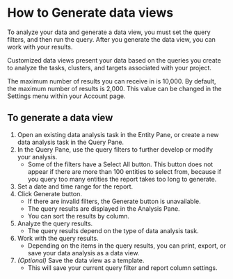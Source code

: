 # How to Generate data views

To analyze your data and generate a data view, you must set the query filters, and then run the query. After you generate the data view, you can work with your results.

Customized data views present your data based on the queries you create to analyze the tasks, clusters, and targets associated with your project.

The maximum number of results you can receive in  is 10,000. By default, the maximum number of results is 2,000. This value can be changed in the Settings menu within your Account page.

## To generate a data view

1. Open an existing data analysis task in the Entity Pane, or create a new data analysis task in the Query Pane.
2. In the Query Pane, use the query filters to further develop or modify your analysis.
    - Some of the filters have a Select All button. This button does not appear if there are more than 100 entities to select from, because if you query too many entities the report takes too long to generate.
3. Set a date and time range for the report.
4. Click Generate button.
    - If there are invalid filters, the Generate button is unavailable.
    - The query results are displayed in the Analysis Pane.
    - You can sort the results by column.
5. Analyze the query results.
    - The query results depend on the type of data analysis task.
6. Work with the query results.
    - Depending on the items in the query results, you can print, export, or save your data analysis as a data view.
7. *(Optional)* Save the data view as a template.
    - This will save your current query filter and report column settings.
